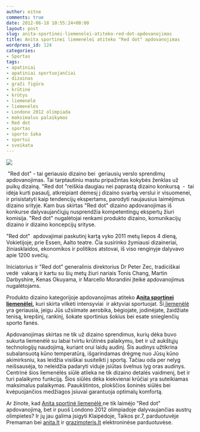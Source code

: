 ```yaml
---
author: eitne
comments: true
date: 2012-06-18 10:55:24+00:00
layout: post
slug: anita-sportinei-liemenelei-atiteko-red-dot-apdovanojimas
title: Anita sportinei liemenėlei atiteko "Red dot" apdovanojimas
wordpress_id: 124
categories:
- Sportas
tags:
- apatiniai
- apatiniai sportuojančiai
- dizainas
- graži figūra
- krūtinė
- krūtys
- liemenėlė
- liemenėlės
- Londono 2012 olimpiada
- maksimalus palaikymas
- Red dot
- sportas
- sporto šaka
- sportui
- sveikata
---
```


[![](http://anita.lt/files/2012/06/maximum.jpg)](http://anita.lt/anita-sportinei-liemenelei-atiteko-red-dot-apdovanojimas/maximum/)


 "Red dot" - tai geriausio dizaino bei  geriausių verslo sprendimų apdovanojimas. Tai tarptautiniu mastu pripažintas kokybės ženklas už  puikų dizainą. "Red dot "reiškia daugiau nei paprastą dizaino konkursą  -  tai idėja kurti pasaulį, atkreipiant dėmesį į dizaino svarbą verslui ir visuomenei, ir prisistatyti kaip tendencijų ekspertams, parodyti naujausius laimėjimus dizaino srityje. Kam bus skirtas "Red dot" dizaino apdovanojimas iš konkurse dalyvaujančiųjų nusprendžia kompetentingų ekspertų žiuri komisija. "Red dot" nugalėtojai renkami produkto dizaino, komunikacijų dizaino ir dizaino koncepcijų srityse.

"Red dot"  apdovajimai paskutinį kartą vyko 2011 metų liepos 4 dieną, Vokietijoje, prie Essen, Aalto teatre. Čia susirinko žymiausi dizaineriai, žiniasklaidos, ekonomikos ir politikos atstovai, iš viso renginyje dalyvavo apie 1200 svečių.

Iniciatorius ir "Red dot" generalinis direktorius Dr Peter Zec, tradiciškai vedė  vakarą ir kartu su šių metų žiuri nariais Tonis Chang, Martin Darbyshire, Kenas Okuyama, ir Marcello Morandini įteikė apdovanojimus nugalėtojams.

Produkto dizaino kategorijoje apdovanojimas atiteko **A[nita sportinei liemenėlei](http://anita.lt/#ecwid:category=2484045&mode=product&product=11985584),** kuri skirta vilkėti intensyviai  ir aktyviai sportuojat. Ši[ liemenėlė ](http://anita.lt/#ecwid:category=2484045&mode=product&product=11985584)yra geriausia, jeigu Jūs užsiimate aerobika, bėgiojate, jodinėjate, žaidžiate tenisą, krepšinį, rankinį, šokate sportinius šokius bei esate snieglenčių sporto fanės.

Apdovanojimas skirtas ne tik už dizaino sprendimus, kurių dėka buvo sukurta liemenėlė su labai tvirtu krūtinės palaikymu, bet ir už aukštųjų technologijų naudojimą, kuriant orui laidų audinį. Šis audinys užtikrina subalansuotą kūno temperatūrą, išgarindamas drėgmę nuo Jūsų kūno akimirksniu, kas leidžia visiškai susitelkti į sportą. Tačiau oda per nelyg neišsausėja, to neleidžia padaryti viduje įsiūtas švelnus lyg oras audinys. Centrinė šios liemenėlės siūlė atlieka ne tik dizaino detalės vaidmenį, bet ir turi palaikymo funkciją. Šios siūlės dėka kiekvienai krūčiai yra suteikiamas maksimalus palaikymas. Paaukštintos, plokščios šoninės siūlės bei kvėpuojančios medžiagos įsiuvai garantuoja optimalų komfortą.

Ar žinote, kad [Anita sportinė liemenėlė ](http://anita.lt/#ecwid:category=2484045&mode=product&product=11985584)ne tik laimėjo "Red dot" apdovanojimą, bet ir puoš Londono 2012 olimpiadoje dalyvaujančias austrų olimpietes? Ir jų jau galima įsigyti Klaipėdoje, Taikos pr.7, parduotuvėje Premaman bei [anita.lt](http://anita.lt) ir [grazimoteris.lt](http://www.grazimoteris.lt/Liemenele-sportui.html) elektroninėse parduotuvėse.

